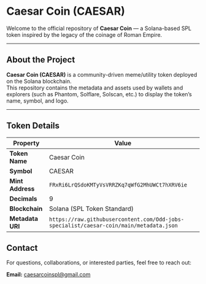 # Caesar Coin (CAESAR)

Welcome to the official repository of **Caesar Coin** — a Solana-based SPL token inspired by the legacy of the coinage of Roman Empire.

---

## About the Project

**Caesar Coin (CAESAR)** is a community-driven meme/utility token deployed on the Solana blockchain.  
This repository contains the metadata and assets used by wallets and explorers (such as Phantom, Solflare, Solscan, etc.) to display the token’s name, symbol, and logo.

---

## Token Details

| Property           | Value                                                                 |
|--------------------|-----------------------------------------------------------------------|
| **Token Name**     | Caesar Coin                                                           |
| **Symbol**         | CAESAR                                                                |
| **Mint Address**   | `FRxRi6LrQSdoKMTyVsVRRZKq7qWfG2MhUWCt7hXRV6ie`                        |
| **Decimals**       | 9                                                                     |
| **Blockchain**     | Solana (SPL Token Standard)                                           |
| **Metadata URI**   | `https://raw.githubusercontent.com/Odd-jobs-specialist/caesar-coin/main/metadata.json` |

## Contact

For questions, collaborations, or interested parties, feel free to reach out:

**Email:** caesarcoinspl@gmail.com
